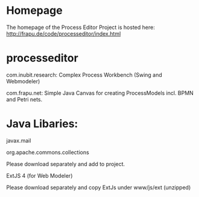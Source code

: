 Homepage
========
The homepage of the Process Editor Project is hosted here: http://frapu.de/code/processeditor/index.html


processeditor
=============

com.inubit.research: Complex Process Workbench (Swing and Webmodeler)

com.frapu.net: Simple Java Canvas for creating ProcessModels incl. BPMN and Petri nets.

Java Libaries:
==============
javax.mail

org.apache.commons.collections

Please download separately and add to project. 

ExtJS 4 (for Web Modeler)

Please download separately and copy ExtJs under www/js/ext (unzipped)

